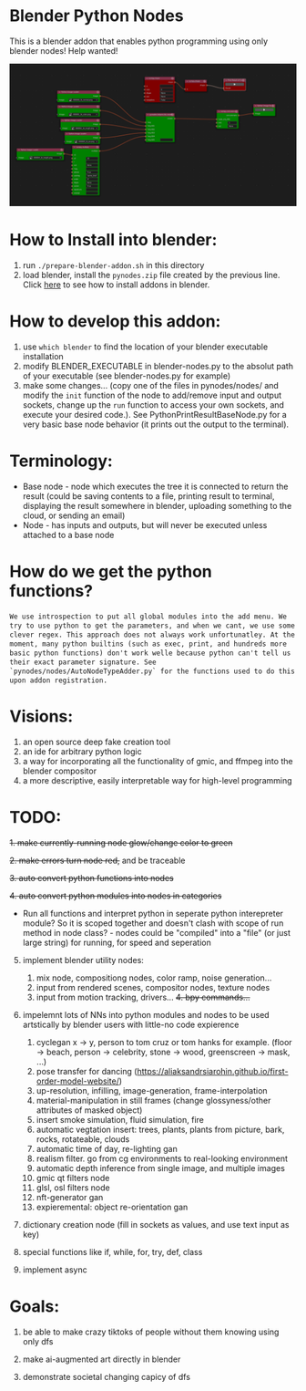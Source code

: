 # Blender Python Nodes
This is a blender addon that enables python programming using only blender nodes! Help wanted!

![a python node tree](/readme-assets/a_python_node_tree.png)

# How to Install into blender:
  1. run `./prepare-blender-addon.sh` in this directory
  2. load blender, install the `pynodes.zip` file created by the previous line. Click [here](https://www.youtube.com/watch?v=vYh1qh9y1MI) to see how to install addons in blender.

# How to develop this addon:
  1. use `which blender` to find the location of your blender executable installation
  2. modify BLENDER_EXECUTABLE in blender-nodes.py to the absolut path of your executable (see blender-nodes.py for example)
  3. make some changes... (copy one of the files in pynodes/nodes/ and modify the `init` function of the node to add/remove input and output sockets, change up the `run` function to access your own sockets, and execute your desired code.). See PythonPrintResultBaseNode.py for a very basic base node behavior (it prints out the output to the terminal).

# Terminology:
  * Base node - node which executes the tree it is connected to return the result (could be saving contents to a file, printing result to terminal, displaying the result somewhere in blender, uploading something to the cloud, or sending an email)
  * Node - has inputs and outputs, but will never be executed unless attached to a base node

# How do we get the python functions?
	We use introspection to put all global modules into the add menu. We try to use python to get the parameters, and when we cant, we use some clever regex. This approach does not always work unfortunatley. At the moment, many python builtins (such as exec, print, and hundreds more basic python functions) don't work welle because python can't tell us their exact parameter signature. See `pynodes/nodes/AutoNodeTypeAdder.py` for the functions used to do this upon addon registration.

# Visions:
  1. an open source deep fake creation tool
  2. an ide for arbitrary python logic
  3. a way for incorporating all the functionality of gmic, and ffmpeg into the blender compositor
  4. a more descriptive, easily interpretable way for high-level programming

# TODO:
  ~~1. make currently-running node glow/change color to green~~

  ~~2. make errors turn node red,~~ and be traceable

  ~~3. auto convert python functions into nodes~~

  ~~4. auto convert python modules into nodes in categories~~

  - Run all functions and interpret python in seperate python interepreter module? So it is scoped together and doesn't clash with scope of run method in node class?
        - nodes could be "compiled" into a "file" (or just large string) for running, for speed and seperation

  5. implement blender utility nodes:

      1. mix node, compositiong nodes, color ramp, noise generation...
      2. input from rendered scenes, compositor nodes, texture nodes
      3. input from motion tracking, drivers...
      ~~4. bpy commands...~~

  6. impelemnt lots of NNs into python modules and nodes to be used artstically by blender users with little-no code expierence

      1. cyclegan x -> y, person to tom cruz or tom hanks for example. (floor -> beach, person -> celebrity, stone -> wood, greenscreen -> mask, ...)
      2. pose transfer for dancing (https://aliaksandrsiarohin.github.io/first-order-model-website/)
      3. up-resolution, infilling, image-generation, frame-interpolation
      4. material-manipulation in still frames (change glossyness/other attributes of masked object)
      5. insert smoke simulation, fluid simulation, fire
      6. automatic vegtation insert: trees, plants, plants from picture, bark, rocks, rotateable, clouds
      7. automatic time of day, re-lighting gan
      8. realism filter. go from cg environments to real-looking environment
      9. automatic depth inference from single image, and multiple images
      10. gmic qt filters node
      11. glsl, osl filters node
      12. nft-generator gan
      13. expieremental: object re-orientation gan

  7. dictionary creation node (fill in sockets as values, and use text input as key)

  8. special functions like if, while, for, try, def, class

  9. implement async

# Goals:

  1. be able to make crazy tiktoks of people without them knowing using only dfs

  2. make ai-augmented art directly in blender

  3. demonstrate societal changing capicy of dfs
